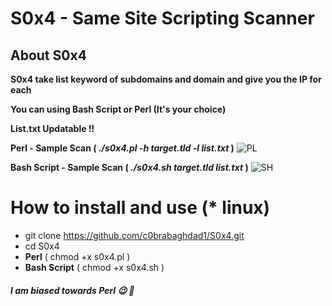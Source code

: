 # S0x4 - Same Site Scripting Scanner 

## About S0x4
**S0x4 take list keyword of subdomains and domain and give you the IP for each** 

**You can using Bash Script or Perl (It's your choice)**

**List.txt Updatable !!**


**Perl - Sample Scan ( _./s0x4.pl -h target.tld -l list.txt_ )**
![PL](https://github.com/c0brabaghdad1/S0x4/blob/master/images/Perl.png)


**Bash Script - Sample Scan ( _./s0x4.sh target.tld list.txt_ )**
![SH](https://github.com/c0brabaghdad1/S0x4/blob/master/images/Bash.png)


# How to install and use (* linux)

* git clone https://github.com/c0brabaghdad1/S0x4.git
* cd S0x4
* **Perl** ( chmod +x s0x4.pl )
* **Bash Script** ( chmod +x s0x4.sh )


##### I am biased towards Perl :wink: :imp:
